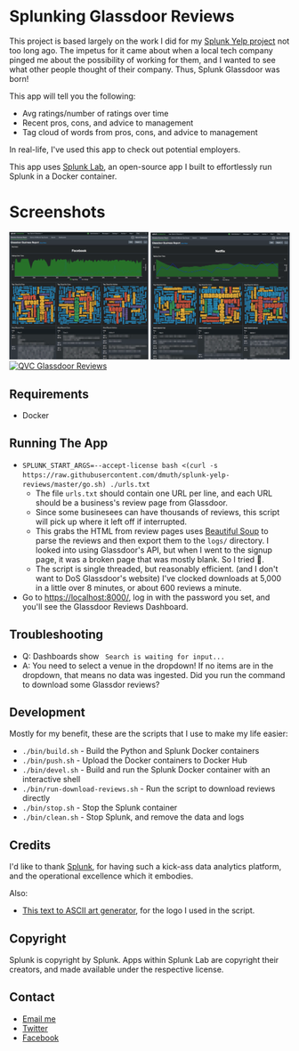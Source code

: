 
# Splunking Glassdoor Reviews

This project is based largely on the work I did for 
my <a href="https://github.com/dmuth/splunk-yelp-reviews">Splunk Yelp project</a>
not too long ago.  The impetus for it came about when a local tech company pinged 
me about the possibility of working for them, and I wanted to see what other people
thought of their company.  Thus, Splunk Glassdoor was born!

This app will tell you the following:

- Avg ratings/number of ratings over time
- Recent pros, cons, and advice to management
- Tag cloud of words from pros, cons, and advice to management

In real-life, I've used this app to check out potential employers.

This app uses <a href="https://github.com/dmuth/splunk-lab">Splunk Lab</a>, an open-source 
app I built to effortlessly run Splunk in a Docker container.


# Screenshots

<a href="img/facebook-glassdoor.png"><img src="img/facebook-glassdoor.png" width="250" alt="Facebook Glassdoor Reviews" /></a>
<a href="img/netflix-glassdoor.png"><img src="img/netflix-glassdoor.png" width="250" alt="Netflix Glassdoor Reviews" /></a>
<a href="img/qvc-glassdoor.png"><img src="img/qvc-glassdor.png" width="250" alt="QVC Glassdoor Reviews" /></a>


## Requirements

- Docker


## Running The App

- `SPLUNK_START_ARGS=--accept-license bash <(curl -s https://raw.githubusercontent.com/dmuth/splunk-yelp-reviews/master/go.sh) ./urls.txt`
   - The file `urls.txt` should contain one URL per line, and each URL should be a business's review page from Glassdoor.
   - Since some businesees can have thousands of reviews, this script will pick up where it left off if interrupted.
   - This grabs the HTML from review pages uses <a href="https://www.crummy.com/software/BeautifulSoup/bs4/doc/">Beautiful Soup</a> to parse the reviews and then export them to the `logs/` directory.  I looked into using Glassdoor's API, but when I went to the signup page, it was a broken page that was mostly blank.  So I tried 🤷.
   - The script is single threaded, but reasonably efficient. (and I don't want to DoS Glassdoor's website)  I've clocked downloads at 5,000 in a little over 8 minutes, or about 600 reviews a minute.
- Go to <a href="https://localhost:8000/">https://localhost:8000/</a>, log in with the password you set, and you'll see the Glassdoor Reviews Dashboard.


## Troubleshooting

- Q: Dashboards show ` Search is waiting for input...`
- A: You need to select a venue in the dropdown!  If no items are in the dropdown, that means no data was ingested.  Did you run the command to download some Glassdor reviews?


## Development

Mostly for my benefit, these are the scripts that I use to make my life easier:

- `./bin/build.sh` - Build the Python and Splunk Docker containers
- `./bin/push.sh` - Upload the Docker containers to Docker Hub
- `./bin/devel.sh` - Build and run the Splunk Docker container with an interactive shell
- `./bin/run-download-reviews.sh` - Run the script to download reviews directly
- `./bin/stop.sh` - Stop the Splunk container
- `./bin/clean.sh` - Stop Splunk, and remove the data and logs


## Credits

I'd like to thank <a href="http://splunk.com/">Splunk</a>, for having such a kick-ass data
analytics platform, and the operational excellence which it embodies.

Also:
- <a href="https://www.ascii-art-generator.org/">This text to ASCII art generator</a>, for the logo I used in the script.


## Copyright

Splunk is copyright by Splunk.  Apps within Splunk Lab are copyright their creators,
and made available under the respective license.  


## Contact

- <a href="mailto:doug.muth@gmail.com">Email me</a>
- <a href="https://twitter.com/dmuth">Twitter</a>
- <a href="https://facebook.com/dmuth">Facebook</a>






